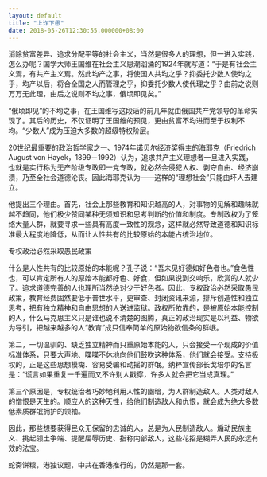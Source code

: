 ```yaml
---
layout: default
title: "上诈下愚"
date: 2018-05-26T12:30:55.000000+08:00
---
```


消除贫富差异、追求分配平等的社会主义，当然是很多人的理想，但一进入实践，怎么办呢？国学大师王国维在社会主义思潮汹涌的1924年就写道：“于是有社会主义焉，有共产主义焉。然此均产之事，将使国人共均之乎？抑委托少数人使均之乎，均产以后，将合全国之人而管理之乎，抑委托少数人使代理之乎？由前之说则万万无此理，由后之说则不均之事，俄顷即见矣。”

“俄顷即见”的不均之事，在王国维写这段话的前几年就由俄国共产党领导的革命实现了。其后的历史，不仅证明了王国维的预见，更由贫富不均进而至于权利不均。“少数人”成为压迫大多数的超级特权阶层。

20世纪最重要的政治哲学家之一、1974年诺贝尔经济奖得主的海耶克（Friedrich August von Hayek，1899－1992）认为，追求共产主义理想者一旦进入实践，也就是实行称为无产阶级专政即一党专政，就必然会侵犯人权、剥夺自由、经济崩溃，乃至全社会道德沦丧。因此海耶克认为——这样的“理想社会”只能由坏人去建立。

他提出三个理由。首先，社会上那些教育和知识越高的人，对事物的见解和趣味就越不趋同，他们极少赞同某种无须知识和思考判断的价值和制度。专制政权为了笼络大量人群，就要寻求一些具有高度一致性的观念，这样就必然导致道德和知识标准最大程度地降低，从而让人性共有的比较原始的本能占统治地位。

专权政治必然采取愚民政策

什么是人性共有的比较原始的本能呢？孔子说：“吾未见好德如好色者也。”食色性也，可以肯定所有人的原始本能都好色、好食，但如果说到交响乐，欣赏的人就少了。追求道德完善的人也理所当然绝对少于好色者。因此，专权政治必然采取愚民政策，教育经费固然要低于普世水平，更审查、封闭资讯来源，排斥创造性和独立思考，把有独立精神和自由思想的人送进监狱。政权所依靠的，是被原始本能控制的人，什么马克思主义只是谁也说不清楚的图腾，真正的政治现实是以利益、物欲为导引，把越来越多的人“教育”成只信奉简单的原始物欲信条的群氓。

第二，一切温驯的、缺乏独立精神而只重原始本能的人，只会接受一个现成的价值标准体系，只要大声地、喋喋不休地向他们鼓吹这种体系，他们就会接受。支持极权的，正是这些思想模糊、容易受骗和动摇的群氓。纳粹宣传部长戈培尔的名言是：“谎言如果重复一千遍而又不许别人戳穿，许多人就会把它当成真理。”

第三个原因是，专权统治者巧妙地利用人性的幽暗，为人群制造敌人。人类对敌人的憎恨是天生的。顺应人的这种天性，给他们制造敌人和仇恨，就会成为绝大多数低素质群氓拥护的领袖。

因此，那些想要获得民众无保留的忠诚的人，总是为人民制造敌人。煽动民族主义、挑起领土争端、提醒屈辱历史、指称内部敌人，这些花招是糊弄人民的永远有效的法宝。

蛇斋饼糭，港独议题，中共在香港推行的，仍然是那一套。

